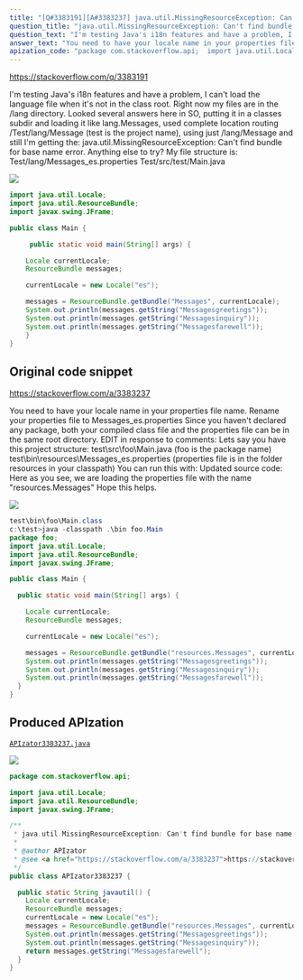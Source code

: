```yaml
---
title: "[Q#3383191][A#3383237] java.util.MissingResourceException: Can't find bundle for base name"
question_title: "java.util.MissingResourceException: Can't find bundle for base name"
question_text: "I'm testing Java's i18n features and have a problem, I can't load the language file when it's not in the class root. Right now my files are in the /lang directory. Looked several answers here in SO, putting it in a classes subdir and loading it like lang.Messages, used complete location routing /Test/lang/Message (test is the project name), using just /lang/Message and still I'm getting the: java.util.MissingResourceException: Can't find bundle for base name error. Anything else to try? My file structure is: Test/lang/Messages_es.properties Test/src/test/Main.java"
answer_text: "You need to have your locale name in your properties file name. Rename your properties file to Messages_es.properties Since you haven't declared any package, both your compiled class file and the properties file can be in the same root directory. EDIT in response to comments: Lets say you have this project structure: test\\src\\foo\\Main.java (foo is the package name) test\\bin\\resources\\Messages_es.properties (properties file is in the folder resources in your classpath) You can run this with: Updated source code: Here as you see, we are loading the properties file with the name \"resources.Messages\" Hope this helps."
apization_code: "package com.stackoverflow.api;  import java.util.Locale; import java.util.ResourceBundle; import javax.swing.JFrame;  /**  * java.util.MissingResourceException: Can't find bundle for base name  *  * @author APIzator  * @see <a href=\"https://stackoverflow.com/a/3383237\">https://stackoverflow.com/a/3383237</a>  */ public class APIzator3383237 {    public static String javautil() {     Locale currentLocale;     ResourceBundle messages;     currentLocale = new Locale(\"es\");     messages = ResourceBundle.getBundle(\"resources.Messages\", currentLocale);     System.out.println(messages.getString(\"Messagesgreetings\"));     System.out.println(messages.getString(\"Messagesinquiry\"));     return messages.getString(\"Messagesfarewell\");   } }"
---
```


https://stackoverflow.com/q/3383191

I&#x27;m testing Java&#x27;s i18n features and have a problem, I can&#x27;t load the language file when it&#x27;s not in the class root. Right now my files are in the /lang directory.
Looked several answers here in SO, putting it in a classes subdir and loading it like lang.Messages, used complete location routing /Test/lang/Message (test is the project name), using just /lang/Message and still I&#x27;m getting the:
java.util.MissingResourceException: Can&#x27;t find bundle for base name
error.
Anything else to try?
My file structure is:
Test/lang/Messages_es.properties
Test/src/test/Main.java


<div class="code-logo"><img src="/stackoverflow.png" /></div>

```java
import java.util.Locale;
import java.util.ResourceBundle;
import javax.swing.JFrame;

public class Main {

     public static void main(String[] args) {

    Locale currentLocale;
    ResourceBundle messages;

    currentLocale = new Locale("es");

    messages = ResourceBundle.getBundle("Messages", currentLocale);
    System.out.println(messages.getString("Messagesgreetings"));
    System.out.println(messages.getString("Messagesinquiry"));
    System.out.println(messages.getString("Messagesfarewell"));
    }
}
```


## Original code snippet

https://stackoverflow.com/a/3383237

You need to have your locale name in your properties file name.
Rename your properties file to Messages_es.properties
Since you haven&#x27;t declared any package, both your compiled class file and the properties file can be in the same root directory.
EDIT in response to comments:
Lets say you have this project structure:
test\src\foo\Main.java (foo is the package name)
test\bin\resources\Messages_es.properties (properties file is in the folder resources in your classpath)
You can run this with:
Updated source code:
Here as you see, we are loading the properties file with the name &quot;resources.Messages&quot;
Hope this helps.

<div class="code-logo"><img src="/stackoverflow.png" /></div>

```java
test\bin\foo\Main.class
c:\test>java -classpath .\bin foo.Main
package foo;
import java.util.Locale; 
import java.util.ResourceBundle;
import javax.swing.JFrame;

public class Main {

  public static void main(String[] args) {

    Locale currentLocale;
    ResourceBundle messages;

    currentLocale = new Locale("es");

    messages = ResourceBundle.getBundle("resources.Messages", currentLocale);
    System.out.println(messages.getString("Messagesgreetings"));
    System.out.println(messages.getString("Messagesinquiry"));
    System.out.println(messages.getString("Messagesfarewell"));
  }
}
```

## Produced APIzation

[`APIzator3383237.java`](https://github.com/blind-papers/apization-temp-data/raw/main/search/APIzator3383237.java)

<div class="code-logo"><img src="/apizator.png" /></div>

```java
package com.stackoverflow.api;

import java.util.Locale;
import java.util.ResourceBundle;
import javax.swing.JFrame;

/**
 * java.util.MissingResourceException: Can't find bundle for base name
 *
 * @author APIzator
 * @see <a href="https://stackoverflow.com/a/3383237">https://stackoverflow.com/a/3383237</a>
 */
public class APIzator3383237 {

  public static String javautil() {
    Locale currentLocale;
    ResourceBundle messages;
    currentLocale = new Locale("es");
    messages = ResourceBundle.getBundle("resources.Messages", currentLocale);
    System.out.println(messages.getString("Messagesgreetings"));
    System.out.println(messages.getString("Messagesinquiry"));
    return messages.getString("Messagesfarewell");
  }
}

```